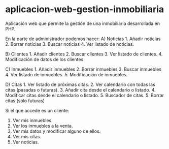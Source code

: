 # aplicacion-web-gestion-inmobiliaria
Aplicación web que permite la gestión de una inmobiliaria desarrollada en PHP.

En la parte de administrador podemos hacer:
  A) Noticias
    1. Añadir noticias
    2. Borrar noticias
    3. Buscar noticias
    4. Ver listado de noticias.
    
  B) Clientes
    1. Añadir clientes
    2. Buscar clientes
    3. Ver listado de clientes.
    4. Modificación de datos de los clientes.
    
  C) Inmuebles
    1. Añadir inmuebles
    2. Borrar inmuebles
    3. Buscar inmuebles
    4. Ver listado de inmuebles.
    5. Modificación de inmuebles.
    
  D) Citas
    1. Ver listado de próximas citas.
    2. Ver calendario con todas las citas (pasadas o futuras).
    3. Añadir cita desde el calendario o listado.
    4. Modificar citas desde el calendario o listado.
    5. Buscador de citas.
    5. Borrar citas (sólo futuras)
    
Si el que accede es un cliente:
  1. Ver mis inmuebles.
  2. Ver los inmuebles a la venta.
  3. Ver mis datos y modificar alguno de ellos.
  4. Ver mis citas.
  5. Ver noticias.
